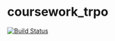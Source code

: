 # coursework_trpo

[![Build Status](https://travis-ci.com/dev0nizer/coursework_trpo.svg?token=Kq1ihjr8ip3PKjKS7pxg&branch=master)](https://travis-ci.com/dev0nizer/coursework_trpo)
